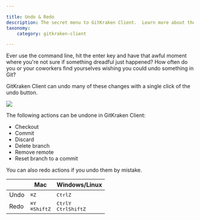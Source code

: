 ```yaml
---

title: Undo & Redo
description: The secret menu to GitKraken Client.  Learn more about the Command bar, Command Palette and general tips for working faster.
taxonomy:
    category: gitkraken-client

---
```


Ever use the command line, hit the enter key and have that awful moment where you're not sure if something dreadful just happened? How often do you or your coworkers find yourselves wishing you could undo something in Git?

GitKraken Client can undo many of these changes with a single click of the undo button.

<img src='/wp-content/uploads/working-with-files/undo-redo/undo.png' srcset='/wp-content/uploads/working-with-files/undo-redo/undo@2x.png 2x' class='img-bordered img-responsive center'>

The following actions can be undone in GitKraken Client:

+ Checkout
+ Commit
+ Discard
+ Delete branch
+ Remove remote
+ Reset branch to a commit


You can also redo actions if you undo them by mistake.


<table class='table table--bordered table--shortcuts'>
    <thead>
        <tr>
            <th>&nbsp;</th>
            <th>Mac</th>
            <th>Windows/Linux</th>
        </tr>
    </thead>
    <tbody>
        <tr>
            <td>Undo</td>
            <td><kbd>&#8984;</kbd><kbd>Z</kbd></td>
            <td><kbd>Ctrl</kbd><kbd>Z</kbd></td>
        </tr>
        <tr>
            <td>Redo</td>
            <td><kbd>&#8984;</kbd><kbd>Y</kbd><br>
            <kbd>&#8984;</kbd><kbd>Shift</kbd><kbd>Z</kbd></td>
            <td><kbd>Ctrl</kbd><kbd>Y</kbd><br>
            <kbd>Ctrl</kbd><kbd>Shift</kbd><kbd>Z</kbd></td>
        </tr>
    </tbody>
</table>
